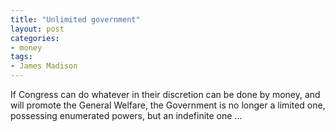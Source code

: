 ```yaml
---
title: "Unlimited government"
layout: post
categories:
- money
tags:
- James Madison
---
```


If Congress can do whatever in their discretion can be done by money, and will promote the General Welfare, the Government is no longer a limited one, possessing enumerated powers, but an indefinite one ...
